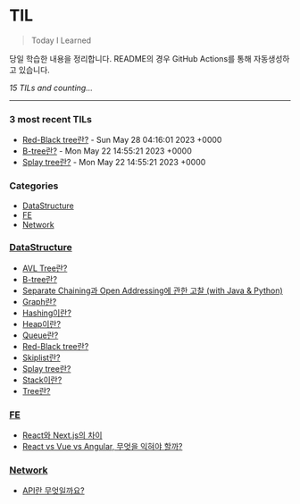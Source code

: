 # TIL
> Today I Learned

당일 학습한 내용을 정리합니다. README의 경우 GitHub Actions를 통해 자동생성하고 있습니다.

_15 TILs and counting..._

---

### 3 most recent TILs

- [Red-Black tree란?](DataStructure/Red_Black_tree.md) - Sun May 28 04:16:01 2023 +0000
- [B-tree란?](DataStructure/B_trees.md) - Mon May 22 14:55:21 2023 +0000
- [Splay tree란?](DataStructure/Splaytree.md) - Mon May 22 14:55:21 2023 +0000

### Categories

- [DataStructure](#DataStructure)
- [FE](#FE)
- [Network](#Network)

### [DataStructure](#DataStructure)
- [AVL Tree란?](DataStructure/AVLtree.md)
- [B-tree란?](DataStructure/B_trees.md)
- [Separate Chaining과 Open Addressing에 관한 고찰 (with Java & Python)](DataStructure/Chaining_vs_OpenAddressing.md)
- [Graph란?](DataStructure/Graph.md)
- [Hashing이란?](DataStructure/HashTable.md)
- [Heap이란?](DataStructure/Heap(PriorityQueue).md)
- [Queue란?](DataStructure/Queue.md)
- [Red-Black tree란?](DataStructure/Red_Black_tree.md)
- [Skiplist란?](DataStructure/Skiplist.md)
- [Splay tree란?](DataStructure/Splaytree.md)
- [Stack이란?](DataStructure/Stack.md)
- [Tree란?](DataStructure/Tree.md)

### [FE](#FE)
- [React와 Next.js의 차이](FE/React_vs_Next.js.md)
- [React vs Vue vs Angular, 무엇을 익혀야 할까?](FE/React_vs_vue_vs_Angular.md)

### [Network](#Network)
- [API란 무엇일까요?](Network/RESTAPI.md)

[1]: https://simonwillison.net/2020/Apr/20/self-rewriting-readme/
[2]: https://github.com/jbranchaud/til
[3]: https://github.com/cflynn07/github-action-til-autoformat-readme


